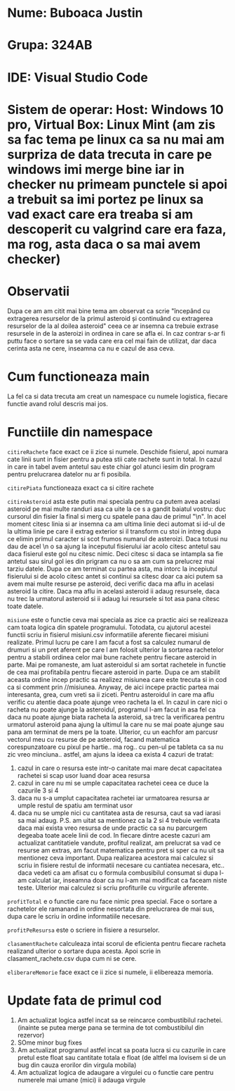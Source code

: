 # Nume: Buboaca Justin
# Grupa: 324AB
# IDE: Visual Studio Code
# Sistem de operar: Host: Windows 10 pro, Virtual Box: Linux Mint (am zis sa fac tema pe linux ca sa nu mai am surpriza de data trecuta in care pe windows imi merge bine iar in checker nu primeam punctele si apoi a trebuit sa imi portez pe linux sa vad exact care era treaba si am descoperit cu valgrind care era faza, ma rog, asta daca o sa mai avem checker)

# Observatii
Dupa ce am am citit mai bine tema am observat ca scrie "începând cu extragerea resurselor de la primul asteroid și continuând cu extragerea resurselor de la al doilea asteroid" ceea ce ar insemna ca trebuie extrase resursele in de la asteroizi in ordinea in care se afla ei. In caz contrar s-ar fi puttu face o sortare sa se vada care era cel mai fain de utilizat, dar daca cerinta asta ne cere, inseamna ca nu e cazul de asa ceva.

# Cum functioneaza main

La fel ca si data trecuta am creat un namespace cu numele logistica, fiecare functie avand rolul descris mai jos.

# Functiile din namespace

`citireRachete` face exact ce ii zice si numele. Deschide fisierul, apoi numara cate linii sunt in fisier pentru a putea stii cate rachete sunt in total. In cazul in care in tabel avem antetul sau este chiar gol atunci iesim din program pentru prelucrarea datelor nu ar fi posibila.

`citirePiata` functioneaza exact ca si citire rachete

`citireAsteroid` asta este putin mai speciala pentru ca putem avea acelasi asteroid pe mai multe randuri asa ca uite la ce s a gandit baiatul vostru: duc cursorul din fisier la final si merg cu spatele pana dau de primul "\n". In acel moment citesc linia si ar insemna ca am ultima linie deci automat si id-ul de la ultima linie pe care il extrag exterior si il transform cu stoi in intreg dupa ce elimin primul caracter si scot frumos numarul de asteroizi. Daca totusi nu dau de acel \n o sa ajung la inceputul fisierului iar acolo citesc antetul sau daca fisierul este gol nu citesc nimic. Deci citesc si daca se intampla sa fie antetul sau sirul gol ies din prigram ca nu o sa am cum sa prelucrez mai tarziu datele. Dupa ce am terminat cu partea asta, ma intorc la incepiutul fisierului si de acolo citesc antet si continui sa citesc doar ca aici putem sa avem mai multe resurse pe asteroid, deci verific daca ma aflu in acelasi asteroid la citire. Daca ma aflu in acelasi asteroid ii adaug resursele, daca nu trec la urmatorul asteroid si ii adaug lui resursele si tot asa pana citesc toate datele.

`misiune` este o functie ceva mai speciala as zice ca practic aici se realizeaza cam toata logica din spatele programului. Totodata, cu ajutorul acestei functii scriu in fisierul misiuni.csv informatiile aferente fiecarei misiuni realizate. Primul lucru pe care l am facut a fost sa calculez numarul de drumuri si un pret aferent pe care l am folosit ulterior la sortarea rachetelor pentru a stabili ordinea celor mai bune rachete pentru fiecare asteroid in parte. Mai pe romaneste, am luat asteroidul si am sortat rachetele in functie de cea mai profitabila pentru fiecare asteroid in parte. Dupa ce am stabilit aceasta ordine incep practic sa realizez misiunea care este trecuta si in cod ca si comment prin //misiunea. Anyway, de aici incepe practic partea mai interesanta, grea, cum vreti sa ii ziceti. Pentru asteroidul in care ma aflu verific cu atentie daca poate ajunge vreo racheta la el. In cazul in care nici o racheta nu poate ajunge la asteroidul, programul l-am facut in asa fel ca daca nu poate ajunge biata racheta la asteroid, sa trec la verificarea pentru urmatorul asteroid pana ajung la ultimul la care nu se mai poate ajunge sau pana am terminat de mers pe la toate. Ulterior, cu un eachfor am parcusr vectorul meu cu resurse de pe asteroid, facand matematica corespunzatoare cu pixul pe hartie.. ma rog.. cu pen-ul pe tableta ca sa nu zic vreo minciuna.. astfel, am ajuns la ideea ca exista 4 cazuri de tratat:
1. cazul in care o resursa este intr-o canitate mai mare decat capacitatea rachetei si scap usor luand doar acea resursa
2. cazul in care nu mi se umple capacitatea rachetei ceea ce duce la cazurile 3 si 4
3. daca nu s-a umplut capacitatea rachetei iar urmatoarea resursa ar umple restul de spatiu am terminat usor
4. daca nu se umple nici cu cantitatea asta de resursa, caut sa vad iarasi sa mai adaug.
P.S. am uitat sa mentionez ca la 2 si 4 trebuie verificata daca mai exista vreo resursa de unde practic ca sa nu parcurgem degeaba toate acele linii de cod.
In fiecare dintre aceste cazuri am actualizat cantitatiele vandute, profitul realizat, am prelucrat sa vad ce resurse am extras, am facut matematica pentru pret si sper ca nu uit sa mentionez ceva important. 
Dupa realizarea acestora mai calculez si scriu in fisiere restul de informatii necesare cu cantiatea necesara, etc.. daca vedeti ca am afisat cu o formula combusibilul consumat si dupa l-am calculat iar, inseamna doar ca nu l-am mai modificat ca faceam niste teste. Ulterior mai calculez si scriu profiturile cu virgurile aferente.

`profitTotal` e o functie care nu face nimic prea special. Face o sortare a rachetelor ele ramanand in ordine nesortata din prelucrarea de mai sus, dupa care le scriu in ordine informatiile necesare.

`profitPeResursa` este o scriere in fisiere a resurselor.

`clasamentRachete` calculeaza intai scorul de eficienta pentru fiecare racheta realizand ulterior o sortare dupa acesta. Apoi scrie in clasament_rachete.csv dupa cum ni se cere.

`eliberareMemorie` face exact ce ii zice si numele, ii elibereaza memoria. 

# Update fata de primul cod
1. Am actualizat logica astfel incat sa se reincarce combustibilul rachetei. (inainte se putea merge pana se termina de tot combustibilul din rezervor)
2. SOme minor bug fixes
3. Am actualizat programul astfel incat sa poata lucra si cu cazurile in care pretul este float sau cantitate totala e float (de altfel ma lovisem si de un bug din cauza erorilor din virgula mobila)
4. Am actualizat logica de adaugare a virgulei cu o functie care pentru numerele mai umane (mici) ii adauga virgule
